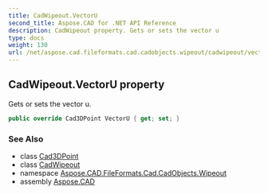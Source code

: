 ```yaml
---
title: CadWipeout.VectorU
second_title: Aspose.CAD for .NET API Reference
description: CadWipeout property. Gets or sets the vector u
type: docs
weight: 130
url: /net/aspose.cad.fileformats.cad.cadobjects.wipeout/cadwipeout/vectoru/
---
```

## CadWipeout.VectorU property

Gets or sets the vector u.

```csharp
public override Cad3DPoint VectorU { get; set; }
```

### See Also

* class [Cad3DPoint](../../../aspose.cad.fileformats.cad.cadobjects/cad3dpoint/)
* class [CadWipeout](../)
* namespace [Aspose.CAD.FileFormats.Cad.CadObjects.Wipeout](../../../aspose.cad.fileformats.cad.cadobjects.wipeout/)
* assembly [Aspose.CAD](../../../)


